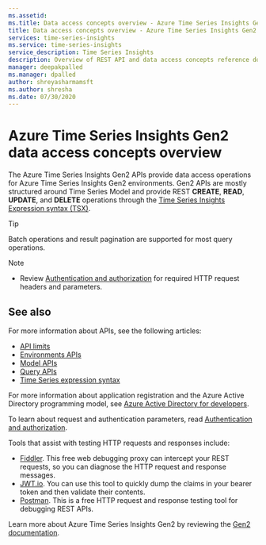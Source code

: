 ```yaml
---
ms.assetid:
ms.title: Data access concepts overview - Azure Time Series Insights Gen2 | Microsoft Docs
title: Data access concepts overview - Azure Time Series Insights Gen2 | Microsoft Docs
services: time-series-insights
ms.service: time-series-insights
service_description: Time Series Insights
description: Overview of REST API and data access concepts reference documentation for Azure Time Series Insights Gen2.
manager: deepakpalled
ms.manager: dpalled
author: shreyasharmamsft
ms.author: shresha
ms.date: 07/30/2020
---
```


# Azure Time Series Insights Gen2 data access concepts overview

The Azure Time Series Insights Gen2 APIs provide data access operations for Azure Time Series Insights Gen2 environments. Gen2 APIs are mostly structured around Time Series Model and provide REST **CREATE**, **READ**, **UPDATE**, and **DELETE** operations through the [Time Series Insights Expression syntax (TSX)](#time-series-expression-and-syntax).

> [!TIP]
> Batch operations and result pagination are supported for most query operations.

> [!NOTE]
>
> * Review [Authentication and authorization](https://docs.microsoft.com/azure/time-series-insights/time-series-insights-authentication-and-authorization) for required HTTP request headers and parameters.

## See also

For more information about APIs, see the following articles:

* [API limits](reference-api-limits.md)
* [Environments APIs](reference-environments-apis.md)
* [Model APIs](reference-model-apis.md)
* [Query APIs](reference-query-apis.md)
* [Time Series expression syntax](reference-time-series-expression-syntax.md)

For more information about application registration and the Azure Active Directory programming model, see [Azure Active Directory for developers](https://docs.microsoft.com/azure/active-directory/develop/active-directory-developers-guide).

To learn about request and authentication parameters, read [Authentication and authorization](https://docs.microsoft.com/azure/time-series-insights/time-series-insights-authentication-and-authorization).

Tools that assist with testing HTTP requests and responses include:

* [Fiddler](https://www.telerik.com/fiddler). This free web debugging proxy can intercept your REST requests, so you can diagnose the HTTP request and response messages.
* [JWT.io](https://jwt.io/). You can use this tool to quickly dump the claims in your bearer token and then validate their contents.
* [Postman](https://www.getpostman.com/). This is a free HTTP request and response testing tool for debugging REST APIs.

Learn more about Azure Time Series Insights Gen2 by reviewing the [Gen2 documentation](https://docs.microsoft.com/azure/time-series-insights/time-series-insights-update-overview).
